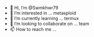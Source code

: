 - 👋 Hi, I’m @Swmkhwr79
- 👀 I’m interested in ... metasploid
- 🌱 I’m currently learning ... termux
- 💞️ I’m looking to collaborate on ... team
- 📫 How to reach me ...

<!---
Swmkhwr79/Swmkhwr79 is a ✨ special ✨ repository because its `README.md` (this file) appears on your GitHub profile.
You can click the Preview link to take a look at your changes.
--->
